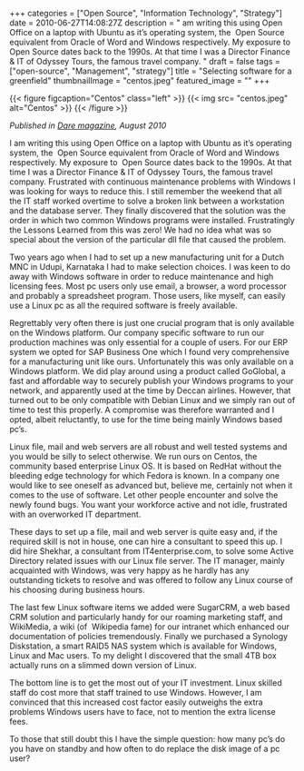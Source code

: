 +++
categories = ["Open Source", "Information Technology", "Strategy"]
date = 2010-06-27T14:08:27Z
description = " am writing this using Open Office on a laptop with Ubuntu as it’s operating system, the  Open Source equivalent from Oracle of Word and Windows respectively. My exposure to  Open Source dates back to the 1990s. At that time I was a Director Finance & IT of Odyssey Tours, the famous travel company. "
draft = false
tags = ["open-source", "Management", "strategy"]
title = "Selecting software for a greenfield"
thumbnailImage = "centos.jpeg"
featured_image = ""
+++

{{< figure figcaption="Centos" class="left" >}}
	{{< img src= "centos.jpeg"  alt="Centos" >}}
{{< /figure >}}

*Published in [Dare magazine](http://www.dare.co.in/), August 2010*

I am writing this using Open Office on a laptop with Ubuntu as it’s operating system, the  Open Source equivalent from Oracle of Word and Windows respectively. My exposure to  Open Source dates back to the 1990s. At that time I was a Director Finance & IT of Odyssey Tours, the famous travel company. Frustrated with continuous maintenance problems with Windows I was looking for ways to reduce this. I still remember the weekend that all the IT staff worked overtime to solve a broken link between a workstation and the database server. They finally discovered that the solution was the order in which two common Windows programs were installed. Frustratingly the Lessons Learned from this was zero! We had no idea what was so special about the version of the particular dll file that caused the problem.

Two years ago when I had to set up a new manufacturing unit for a Dutch MNC in Udupi, Karnataka I had to make selection choices. I was keen to do away with Windows software in order to reduce maintenance and high licensing fees. Most pc users only use email, a browser, a word processor and probably a spreadsheet program. Those users, like myself, can easily use a Linux pc as all the required software is freely available.

Regrettably very often there is just one crucial program that is only available on the Windows platform. Our company specific software to run our production machines was only essential for a couple of users. For our ERP system we opted for SAP Business One which I found very comprehensive for a manufacturing unit like ours. Unfortunately this was only available on a Windows platform. We did play around using a product called GoGlobal, a fast and affordable way to securely publish your Windows programs to your network, and apparently used at the time by Deccan airlines. However, that turned out to be only compatible with Debian Linux and we simply ran out of time to test this properly. A compromise was therefore warranted and I opted, albeit reluctantly, to use for the time being mainly Windows based pc’s.

Linux file, mail and web servers are all robust and well tested systems and you would be silly to select otherwise. We run ours on Centos, the community based enterprise Linux OS. It is based on RedHat without the bleeding edge technology for which Fedora is known. In a company one would like to see oneself as advanced but, believe me, certainly not when it comes to the use of software. Let other people encounter and solve the newly found bugs. You want your workforce active and not idle, frustrated with an overworked IT department.

These days to set up a file, mail and web server is quite easy and, if the required skill is not in house, one can hire a consultant to speed this up. I did hire Shekhar, a consultant from IT4enterprise.com, to solve some Active Directory related issues with our Linux file server. The IT manager, mainly acquainted with Windows, was very happy as he hardly has any outstanding tickets to resolve and was offered to follow any Linux course of his choosing during business hours.

The last few Linux software items we added were SugarCRM, a web based CRM solution and particularly handy for our roaming marketing staff, and WikiMedia, a wiki (of  Wikipedia fame) for our intranet which enhanced our documentation of policies tremendously. Finally we purchased a Synology Diskstation, a smart RAID5 NAS system which is available for Windows, Linux and Mac users. To my delight I discovered that the small 4TB box actually runs on a slimmed down version of Linux.

The bottom line is to get the most out of your IT investment. Linux skilled staff do cost more that staff trained to use Windows. However, I am convinced that this increased cost factor easily outweighs the extra problems Windows users have to face, not to mention the extra license fees.

To those that still doubt this I have the simple question: how many pc’s do you have on standby and how often to do replace the disk image of a pc user?

